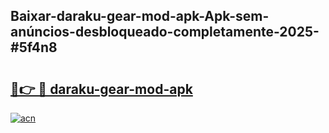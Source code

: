 ## Baixar-daraku-gear-mod-apk-Apk-sem-anúncios-desbloqueado-completamente-2025-#5f4n8

# <h2><a href="https://ainizakaria.my?title=daraku-gear-mod-apk&ref=20M">🔗👉 🔴 daraku-gear-mod-apk</a></h2>

[![acn](https://github.com/user-attachments/assets/0f9c940e-d8b0-45ae-aac7-cd30a18b3e1c)](https://ainizakaria.my?title=daraku-gear-mod-apk&ref=20M)


